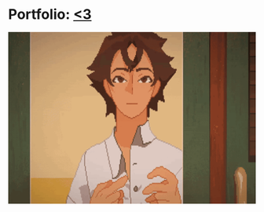 Portfolio: <a href="https://portfolio-xsmitylnwzas-projects.vercel.app/" target="_blank" rel="noopener noreferrer"><3</a>
=======================================
<a href="https://portfolio-xsmitylnwzas-projects.vercel.app/" target="_blank" rel="noopener noreferrer">
<img src="https://github.com/Xsmitylnwza/Xsmitylnwza/blob/main/until-then-until-then-game.gif" width="650" height="350">
</a>

